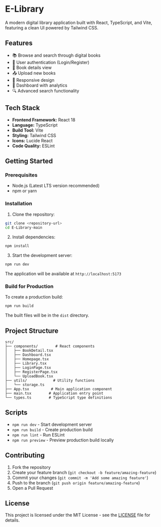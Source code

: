 # E-Library

A modern digital library application built with React, TypeScript, and Vite, featuring a clean UI powered by Tailwind CSS.

## Features

- 📚 Browse and search through digital books
- 👤 User authentication (Login/Register)
- 📝 Book details view
- 📤 Upload new books
- 📱 Responsive design
- 🎯 Dashboard with analytics
- 🔍 Advanced search functionality

## Tech Stack

- **Frontend Framework:** React 18
- **Language:** TypeScript
- **Build Tool:** Vite
- **Styling:** Tailwind CSS
- **Icons:** Lucide React
- **Code Quality:** ESLint

## Getting Started

### Prerequisites

- Node.js (Latest LTS version recommended)
- npm or yarn

### Installation

1. Clone the repository:
```bash
git clone <repository-url>
cd E-Library-main
```

2. Install dependencies:
```bash
npm install
```

3. Start the development server:
```bash
npm run dev
```

The application will be available at `http://localhost:5173`

### Build for Production

To create a production build:

```bash
npm run build
```

The built files will be in the `dist` directory.

## Project Structure

```
src/
├── components/        # React components
│   ├── BookDetail.tsx
│   ├── Dashboard.tsx
│   ├── Homepage.tsx
│   ├── Library.tsx
│   ├── LoginPage.tsx
│   ├── RegisterPage.tsx
│   └── UploadBook.tsx
├── utils/            # Utility functions
│   └── storage.ts
├── App.tsx          # Main application component
├── main.tsx        # Application entry point
└── types.ts        # TypeScript type definitions
```

## Scripts

- `npm run dev` - Start development server
- `npm run build` - Create production build
- `npm run lint` - Run ESLint
- `npm run preview` - Preview production build locally

## Contributing

1. Fork the repository
2. Create your feature branch (`git checkout -b feature/amazing-feature`)
3. Commit your changes (`git commit -m 'Add some amazing feature'`)
4. Push to the branch (`git push origin feature/amazing-feature`)
5. Open a Pull Request

## License

This project is licensed under the MIT License - see the [LICENSE](LICENSE) file for details.